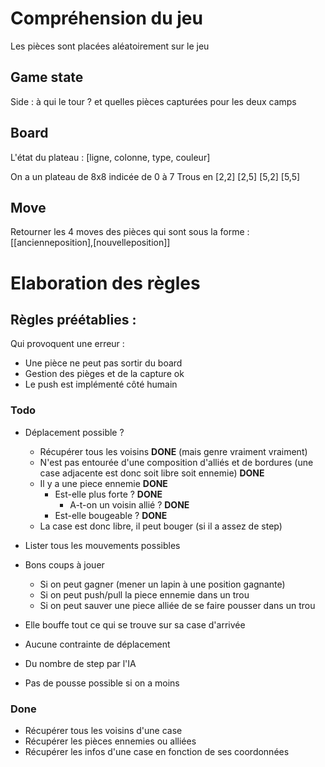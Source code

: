 # Compréhension du jeu

Les pièces sont placées aléatoirement sur le jeu

## Game state
Side : à qui le tour ? et quelles pièces capturées pour les deux camps

## Board
L'état du plateau :
[ligne, colonne, type, couleur]

On a un plateau de 8x8 indicée de 0 à 7
Trous en    [2,2]
            [2,5]
            [5,2]
            [5,5]

## Move
Retourner les 4 moves des pièces qui sont sous la forme :
[[ancienneposition],[nouvelleposition]]

# Elaboration des règles

## Règles préétablies :
Qui provoquent une erreur :
* Une pièce ne peut pas sortir du board
* Gestion des pièges et de la capture ok
* Le push est implémenté côté humain


### Todo
* Déplacement possible ?
    * Récupérer tous les voisins **DONE** (mais genre vraiment vraiment)
    * N'est pas entourée d'une composition d'alliés et de bordures (une case adjacente est donc soit libre soit ennemie) **DONE**
    * Il y a une piece ennemie **DONE**
        * Est-elle plus forte ? **DONE**
            * A-t-on un voisin allié ? **DONE**
        * Est-elle bougeable ?  **DONE**
    * La case est donc libre, il peut bouger (si il a assez de step)

* Lister tous les mouvements possibles

* Bons coups à jouer
    * Si on peut gagner (mener un lapin à une position gagnante)
    * Si on peut push/pull la piece ennemie dans un trou
    * Si on peut sauver une piece alliée de se faire pousser dans un trou


* Elle bouffe tout ce qui se trouve sur sa case d'arrivée
* Aucune contrainte de déplacement
* Du nombre de step par l'IA
* Pas de pousse possible si on a moins

### Done
* Récupérer tous les voisins d'une case
* Récupérer les pièces ennemies ou alliées  
* Récupérer les infos d'une case en fonction de ses coordonnées
